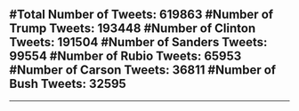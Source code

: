 #Total Number of Tweets: 619863 
#Number of Trump Tweets: 193448
#Number of Clinton Tweets: 191504
#Number of Sanders Tweets: 99554
#Number of Rubio Tweets: 65953
#Number of Carson Tweets: 36811
#Number of Bush Tweets: 32595
---
---
